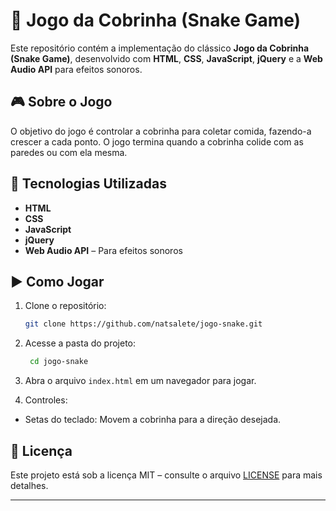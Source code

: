 # 🐍 Jogo da Cobrinha (Snake Game)  

Este repositório contém a implementação do clássico **Jogo da Cobrinha (Snake Game)**, desenvolvido com **HTML**, **CSS**, **JavaScript**, **jQuery** e a **Web Audio API** para efeitos sonoros.  

## 🎮 Sobre o Jogo  
O objetivo do jogo é controlar a cobrinha para coletar comida, fazendo-a crescer a cada ponto. O jogo termina quando a cobrinha colide com as paredes ou com ela mesma.  

## 🚀 Tecnologias Utilizadas  
- **HTML**  
- **CSS**  
- **JavaScript**  
- **jQuery**  
- **Web Audio API** – Para efeitos sonoros  

## ▶️ Como Jogar  
1. Clone o repositório:  
   ```bash
   git clone https://github.com/natsalete/jogo-snake.git
   ```
   
2. Acesse a pasta do projeto:
   ```bash
    cd jogo-snake
    ```  
3. Abra o arquivo `index.html` em um navegador para jogar.

4. Controles:

  - Setas do teclado: Movem a cobrinha para a direção desejada.

## 📄 Licença  
Este projeto está sob a licença MIT – consulte o arquivo [LICENSE](LICENSE) para mais detalhes.  

---
